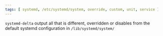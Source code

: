```yaml
---
tags: [ systemd, /etc/systemd/system, override, custom, unit, service ]
---
```


`systemd-delta` output all that is different, overridden or disables from the default systemd configuration in
`/lib/systemd/system/`
